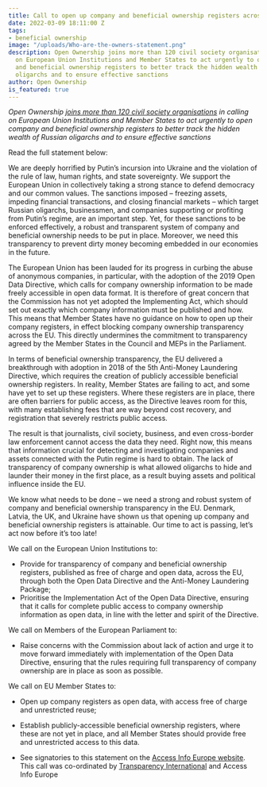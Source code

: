 ```yaml
---
title: Call to open up company and beneficial ownership registers across Europe
date: 2022-03-09 18:11:00 Z
tags:
- beneficial ownership
image: "/uploads/Who-are-the-owners-statement.png"
description: Open Ownership joins more than 120 civil society organisations in calling
  on European Union Institutions and Member States to act urgently to open company
  and beneficial ownership registers to better track the hidden wealth of Russian
  oligarchs and to ensure effective sanctions
author: Open Ownership
is_featured: true
---
```


*Open Ownership [joins more than 120 civil society organisations](https://www.access-info.org/2022-03-09/act-now-open-company-registers/) in calling on European Union Institutions and Member States to act urgently to open company and beneficial ownership registers to better track the hidden wealth of Russian oligarchs and to ensure effective sanctions*

Read the full statement below:

We are deeply horrified by Putin’s incursion into Ukraine and the violation of the rule of law, human rights, and state sovereignty. We support the European Union in collectively taking a strong stance to defend democracy and our common values. The sanctions imposed – freezing assets, impeding financial transactions, and closing financial markets – which target Russian oligarchs, businessmen, and companies supporting or profiting from Putin’s regime, are an important step. Yet, for these sanctions to be enforced effectively, a robust and transparent system of company and beneficial ownership needs to be put in place. Moreover, we need this transparency to prevent dirty money becoming embedded in our economies in the future.

The European Union has been lauded for its progress in curbing the abuse of anonymous companies, in particular, with the adoption of the 2019 Open Data Directive, which calls for company ownership information to be made freely accessible in open data format. It is therefore of great concern that the Commission has not yet adopted the Implementing Act, which should set out exactly which company information must be published and how. This means that Member States have no guidance on how to open up their company registers, in effect blocking company ownership transparency across the EU. This directly undermines the commitment to transparency agreed by the Member States in the Council and MEPs in the Parliament.

In terms of beneficial ownership transparency, the EU delivered a breakthrough with adoption in 2018 of the 5th Anti-Money Laundering Directive, which requires the creation of publicly accessible beneficial ownership registers. In reality, Member States are failing to act, and some have yet to set up these registers. Where these registers are in place, there are often barriers for public access, as the Directive leaves room for this, with many establishing fees that are way beyond cost recovery, and registration that severely restricts public access.

The result is that journalists, civil society, business, and even cross-border law enforcement cannot access the data they need. Right now, this means that information crucial for detecting and investigating companies and assets connected with the Putin regime is hard to obtain. The lack of transparency of company ownership is what allowed oligarchs to hide and launder their money in the first place, as a result buying assets and political influence inside the EU.

We know what needs to be done – we need a strong and robust system of company and beneficial ownership transparency in the EU. Denmark, Latvia, the UK, and Ukraine have shown us that opening up company and beneficial ownership registers is attainable. Our time to act is passing, let’s act now before it’s too late!

We call on the European Union Institutions to:
* Provide for transparency of company and beneficial ownership registers, published as free of charge and open data, across the EU, through both the Open Data Directive and the Anti-Money Laundering Package;
* Prioritise the Implementation Act of the Open Data Directive, ensuring that it calls for complete public access to company ownership information as open data, in line with the letter and spirit of the Directive.

We call on Members of the European Parliament to:
* Raise concerns with the Commission about lack of action and urge it to move forward immediately with implementation of the Open Data Directive, ensuring that the rules requiring full transparency of company ownership are in place as soon as possible.

We call on EU Member States to:
* Open up company registers as open data, with access free of charge and unrestricted reuse;
* Establish publicly-accessible beneficial ownership registers, where these are not yet in place, and all Member States should provide free and unrestricted access to this data.

* See signatories to this statement on the [Access Info Europe website](https://www.access-info.org/2022-03-09/act-now-open-company-registers/). This call was co-ordinated by [Transparency International](https://www.transparency.org/en/press/leading-organisations-release-open-letter-open-up-company-beneficial-ownership-registers-across-europe) and Access Info Europe